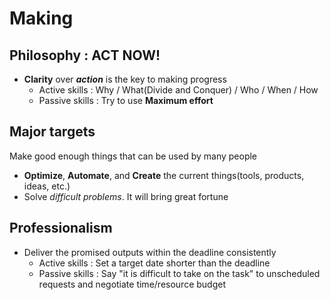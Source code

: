 # Making

## Philosophy : ACT NOW!

- **Clarity** over ***action*** is the key to making progress
  - Active skills : Why / What(Divide and Conquer) / Who / When / How
  - Passive skills : Try to use **Maximum effort**

## Major targets

Make good enough things that can be used by many people

- **Optimize**, **Automate**, and **Create** the current things(tools, products, ideas, etc.)
- Solve *difficult problems*. It will bring great fortune

## Professionalism

- Deliver the promised outputs within the deadline consistently
  - Active skills : Set a target date shorter than the deadline
  - Passive skills : Say "it is difficult to take on the task" to unscheduled requests and negotiate time/resource budget